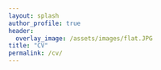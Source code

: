```yaml
---
layout: splash
author_profile: true
header:
  overlay_image: /assets/images/flat.JPG
title: "CV"
permalink: /cv/
---
```

